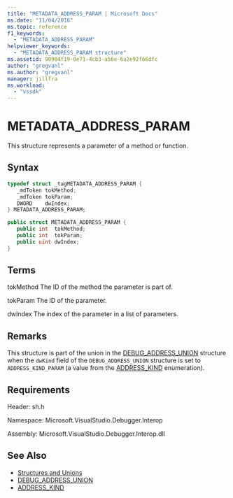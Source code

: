 ```yaml
---
title: "METADATA_ADDRESS_PARAM | Microsoft Docs"
ms.date: "11/04/2016"
ms.topic: reference
f1_keywords:
  - "METADATA_ADDRESS_PARAM"
helpviewer_keywords:
  - "METADATA_ADDRESS_PARAM structure"
ms.assetid: 90904f19-0e71-4cb3-a56e-6a2e92f66dfc
author: "gregvanl"
ms.author: "gregvanl"
manager: jillfra
ms.workload:
  - "vssdk"
---
```

# METADATA_ADDRESS_PARAM
This structure represents a parameter of a method or function.

## Syntax

```cpp
typedef struct _tagMETADATA_ADDRESS_PARAM {
   _mdToken tokMethod;
   _mdToken tokParam;
   DWORD    dwIndex;
} METADATA_ADDRESS_PARAM;
```

```csharp
public struct METADATA_ADDRESS_PARAM {
   public int  tokMethod;
   public int  tokParam;
   public uint dwIndex;
}
```

## Terms
 tokMethod
 The ID of the method the parameter is part of.

 tokParam
 The ID of the parameter.

 dwIndex
 The index of the parameter in a list of parameters.

## Remarks
 This structure is part of the union in the [DEBUG_ADDRESS_UNION](../../../extensibility/debugger/reference/debug-address-union.md) structure when the `dwKind` field of the `DEBUG_ADDRESS_UNION` structure is set to `ADDRESS_KIND_PARAM` (a value from the [ADDRESS_KIND](../../../extensibility/debugger/reference/address-kind.md) enumeration).

## Requirements
 Header: sh.h

 Namespace: Microsoft.VisualStudio.Debugger.Interop

 Assembly: Microsoft.VisualStudio.Debugger.Interop.dll

## See Also
- [Structures and Unions](../../../extensibility/debugger/reference/structures-and-unions.md)
- [DEBUG_ADDRESS_UNION](../../../extensibility/debugger/reference/debug-address-union.md)
- [ADDRESS_KIND](../../../extensibility/debugger/reference/address-kind.md)
